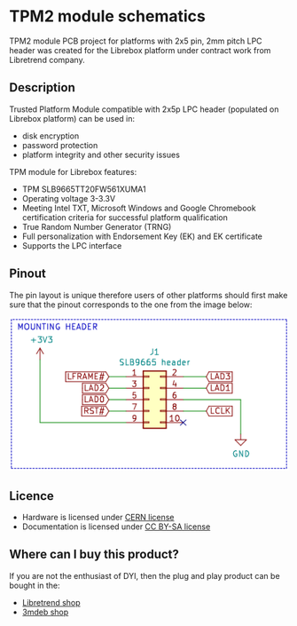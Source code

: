 # TPM2 module schematics

TPM2 module PCB project for platforms with 2x5 pin, 2mm pitch LPC header was
created for the Librebox platform under contract work from Libretrend company.

## Description

Trusted Platform Module compatible with 2x5p LPC header (populated on Librebox
platform) can be used in:

* disk encryption
* password protection
* platform integrity and other security issues

TPM module for Librebox features:

* TPM SLB9665TT20FW561XUMA1
* Operating voltage 3-3.3V
* Meeting Intel TXT, Microsoft Windows and Google Chromebook certification
  criteria for successful platform qualification
* True Random Number Generator (TRNG)
* Full personalization with Endorsement Key (EK) and EK certificate
* Supports the LPC interface

## Pinout

The pin layout is unique therefore users of other platforms should first make
sure that the pinout corresponds to the one from the image below:

![tpm2-2x5pin-2mm-lpc-pinout](img/pin-layout.png)

## Licence

* Hardware is licensed under [CERN license](LICENSE.txt)
* Documentation is licensed under [CC BY-SA license](https://creativecommons.org/licenses/by-sa/2.0/)

## Where can I buy this product?

If you are not the enthusiast of DYI, then the plug and play product can be
bought in the:

* [Libretrend shop](https://libretrend.com/specs/librebox)
* [3mdeb shop](https://shop.3mdeb.com/product/tpm2-module-for-librebox/)